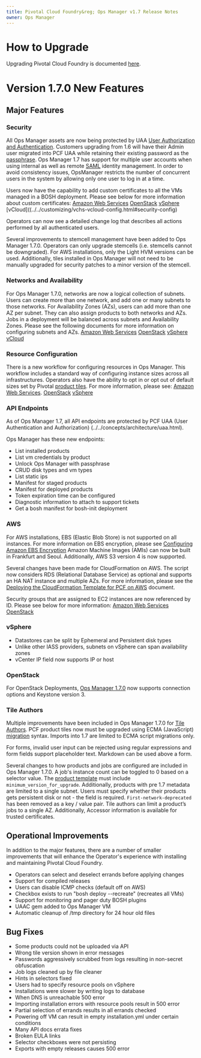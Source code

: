 ```yaml
---
title: Pivotal Cloud Foundry&reg; Ops Manager v1.7 Release Notes
owner: Ops Manager
---
```


# <a id='how-to-upgrade'>How to Upgrade</a>
Upgrading Pivotal Cloud Foundry is documented [here](../../customizing/upgrading-pcf.html).

# Version 1.7.0 New Features

## <a id='major-features'></a> Major Features ##

### <a id='security'></a> Security ###
 
All Ops Manager assets are now being protected by UAA [User Authorization and Authentication](../../concepts/architecture/uaa.html). Customers upgrading from 1.6 will have their Admin user migrated into PCF UAA while retaining their existing password as the [passphrase](../../customizing/upgrading-pcf.html#keep). Ops Manager 1.7 has support for multiple user accounts when using internal as well as remote [SAML](../../opsguide/auth-sso.html) identity management. In order to avoid consistency issues, OpsManager restricts the number of concurrent users in the system by allowing only one user to log in at a time.  

Users now have the capability to add custom certificates to all the VMs managed in a BOSH deployment. Please see below for more information about custom certificates:
[Amazon Web Services](../../customizing/cloudform-om-config.html#security)
[OpenStack](../../customizing/openstack-om-config.html#security)
[vSphere](../../customizing/vsphere-config.html#security-config)
[vCloud]((../../customizing/vchs-vcloud-config.html#security-config)

Operators can now see a detailed change log that describes all actions performed by all authenticated users. 

Several improvements to stemcell management have been added to Ops Manager 1.7.0. Operators can only upgrade stemcells (i.e. stemcells cannot be downgraded). For AWS installations, only the Light HVM versions can be used. Additionally, tiles installed in Ops Manager will not need to be manually upgraded for security patches to a minor version of the stemcell.

### <a id='network-az'></a> Networks and Availability ###

For Ops Manager 1.7.0, networks are now a logical collection of subnets. Users can create more than one network, and add one or many subnets to those networks. For Availability Zones (AZs), users can add more than one AZ per subnet. They can also assign products to both networks and AZs. Jobs in a deployment will be balanced across subnets and Availability Zones. Please see the following documents for more information on configuring subnets and AZs.
[Amazon Web Services](../../customizing/cloudform-om-config.html#az)
[OpenStack](../../customizing/openstack-om-config.html#az-config)
[vSphere](../../customizing/vsphere-config.html#create-az)
[vCloud](../..//customizing/vchs-vcloud-config.html)

### <a id='resource-config'></a> Resource Configuration ###

There is a new workflow for configuring resources in Ops Manager. This workflow includes a standard way of configuring instance sizes across all infrastructures. Operators also have the ability to opt in or opt out of default sizes set by Pivotal [product tiles](../../partners/product-template-reference.html). For more information, please see:
[Amazon Web Services](../../customizing/cloudform-om-config.html#resource-config).
[OpenStack](../../customizing/openstack-om-config.html#resource-config)
[vSphere](../../customizing/vsphere-config.html#resource-config)

### <a id='api-endpoints'></a> API Endpoints ### 

As of Ops Manager 1.7, all API endpoints are protected by PCF UAA (User Authentication and Authorization) (../../concepts/architecture/uaa.html).

Ops Manager has these new endpoints:
* List installed products
* List vm credentials by product
* Unlock Ops Manager with passphrase
* CRUD disk types and vm types
* List static ips
* Manifest for staged products
* Manifest for deployed products 
* Token expiration time can be configured
* Diagnostic information to attach to support tickets
* Get a bosh manifest for bosh-init deployment

### <a id='aws'></a> AWS  ### 
For AWS installations, EBS (Elastic Blob Store) is not supported on all instances. For more information on EBS encryption, please see [Configuring Amazon EBS Encryption](../../customizing/cloudform-om-ebs-config.html) Amazon Machine Images (AMIs) can now be built in Frankfurt and Seoul. Additionally, AWS S3 version 4 is now supported.

Several changes have been made for CloudFormation on AWS. The script now considers RDS (Relational Database Service) as optional and supports an HA NAT instance and multiple AZs. For more information, please see the
[Deploying the CloudFormation Template for PCF on AWS](../../customizing/cloudform-template.html) document.

Security groups that are assigned to EC2 instances are now referenced by ID. Please see below for more information:
[Amazon Web Services](../../customizing/cloudform-om-config.html#aws-config)
[OpenStack](../../customizing/openstack-om-config.html#openstack-config)

### <a id='vsphere'></a> vSphere  ### 

* Datastores can be split by Ephemeral and Persistent disk types
* Unlike other IASS providers, subnets on vSphere can span availability zones
* vCenter IP field now supports IP or host

### <a id='openstack'></a> OpenStack ### 
For OpenStack Deployments, [Ops Manager 1.7.0](../../customizing/openstack.html) now supports connection options and Keystone version 3.

### <a id='tile-authors'></a> Tile Authors  ### 

Multiple improvements have been included in Ops Manager 1.7.0 for [Tile Authors](../../partners/index.html). PCF product tiles now must be upgraded using ECMA (JavaScript) [migration](../../partners/migrations.html) syntax. Imports into 1.7 are limited to ECMA script migrations only.

For forms, invalid user input can be rejected using regular expressions and form fields support placeholder text. Markdown can be used above a form.

Several changes to how products and jobs are configured are included in Ops Manager 1.7.0. A job's instance count can be toggled to 0 based on a selector value. The [product template](../../partners/product-template-reference.html) must include <code>minimum_version_for_upgrade</code>. Additionally, products with pre 1.7 metadata are limited to a single subnet. Users must specify whether their products gets persistent disk or not - the field is required. `First-network-deprecated` has been removed as a key / value pair. Tile authors can limit a product’s jobs to a single AZ. Additionally, Accessor information is available for trusted certificates.

## <a id='improvements'></a> Operational Improvements ##

In addition to the major features, there are a number of smaller improvements that will enhance the Operator's experience with installing and maintaining Pivotal Cloud Foundry.

* Operators can select and deselect errands before applying changes
* Support for compiled releases
* Users can disable ICMP checks (default off on AWS)
* Checkbox exists to run "bosh deploy --recreate" (recreates all VMs)
* Support for monitoring and pager duty BOSH plugins
* UAAC gem added to Ops Manager VM
* Automatic cleanup of /tmp directory for 24 hour old files

## <a id='bug-fixes'></a> Bug Fixes  ##

* Some products could not be uploaded via API
* Wrong tile version shown in error messages
* Passwords aggressively scrubbed from logs resulting in non-secret obfuscation
* Job logs cleaned up by file cleaner
* Hints in selectors fixed
* Users had to specify resource pools on vSphere
* Installations were slower by writing logs to database
* When DNS is unreachable 500 error
* Importing installation errors with resource pools result in 500 error
* Partial selection of errands results in all errands checked
* Powering off VM can result in empty installation.yml under certain conditions
* Many API docs errata fixes
* Broken EULA links
* Selector checkboxes were not persisting
* Exports with empty releases causes 500 error
